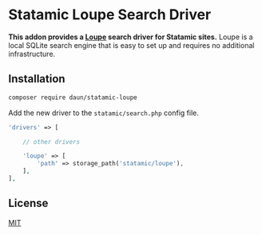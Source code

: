 # Statamic Loupe Search Driver

**This addon provides a [Loupe](https://github.com/loupe-php/loupe) search driver for Statamic sites.**
Loupe is a local SQLite search engine that is easy to set up and requires no additional infrastructure.

## Installation

```sh
composer require daun/statamic-loupe
```

Add the new driver to the `statamic/search.php` config file.

```php
'drivers' => [

    // other drivers

    'loupe' => [
        'path' => storage_path('statamic/loupe'),
    ],
],
```

## License

[MIT](https://opensource.org/licenses/MIT)
